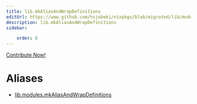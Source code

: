 ```yaml
---
title: lib.mkAliasAndWrapDefinitions
editUrl: https://www.github.com/hsjobeki/nixpkgs/blob/migrated/lib/modules.nix#L1071C31
description: lib.mkAliasAndWrapDefinitions
sidebar:

    order: 8
---
```


<a href="https://www.github.com/hsjobeki/nixpkgs/blob/migrated/lib/modules.nix#L1071C31">Contribute Now!</a>


# Aliases

- [lib.modules.mkAliasAndWrapDefinitions](/nix-doc-comments/reference/lib/modules/lib-modules-mkaliasandwrapdefinitions)


